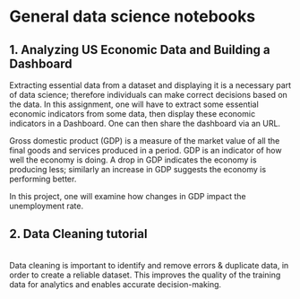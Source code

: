 # General data science notebooks

## 1. Analyzing US Economic Data and Building a Dashboard
Extracting essential data from a dataset and displaying it is a necessary part of data science; therefore individuals can make correct decisions based on the data. In this assignment, one will have to extract some essential economic indicators from some data, then display these economic indicators in a Dashboard. One can then share the dashboard via an URL.

Gross domestic product (GDP) is a measure of the market value of all the final goods and services produced in a period. GDP is an indicator of how well the economy is doing. A drop in GDP indicates the economy is producing less; similarly an increase in GDP suggests the economy is performing better. 

In this project, one will examine how changes in GDP impact the unemployment rate. 

## 2. Data Cleaning tutorial
<br>
Data cleaning is important to identify and remove errors & duplicate data, in order to create a reliable dataset. This improves the quality of the training data for analytics and enables accurate decision-making.

